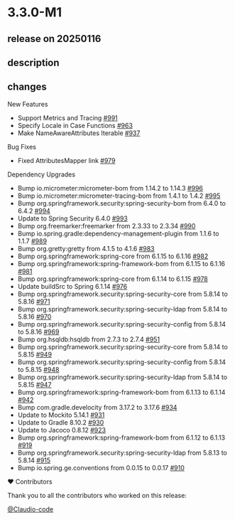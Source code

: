 # 3.3.0-M1

## release on 20250116

## description

## changes

New Features

* Support Metrics and Tracing <a href="https://github.com/spring-projects/spring-ldap/issues/991" data-hovercard-type="issue" data-hovercard-url="/spring-projects/spring-ldap/issues/991/hovercard">#991</a>
* Specify Locale in Case Functions <a href="https://github.com/spring-projects/spring-ldap/issues/963" data-hovercard-type="issue" data-hovercard-url="/spring-projects/spring-ldap/issues/963/hovercard">#963</a>
* Make NameAwareAttributes Iterable <a href="https://github.com/spring-projects/spring-ldap/issues/937" data-hovercard-type="issue" data-hovercard-url="/spring-projects/spring-ldap/issues/937/hovercard">#937</a>

Bug Fixes

* Fixed AttributesMapper link <a href="https://github.com/spring-projects/spring-ldap/pull/979" data-hovercard-type="pull_request" data-hovercard-url="/spring-projects/spring-ldap/pull/979/hovercard">#979</a>

Dependency Upgrades

* Bump io.micrometer:micrometer-bom from 1.14.2 to 1.14.3 <a href="https://github.com/spring-projects/spring-ldap/pull/996" data-hovercard-type="pull_request" data-hovercard-url="/spring-projects/spring-ldap/pull/996/hovercard">#996</a>
* Bump io.micrometer:micrometer-tracing-bom from 1.4.1 to 1.4.2 <a href="https://github.com/spring-projects/spring-ldap/pull/995" data-hovercard-type="pull_request" data-hovercard-url="/spring-projects/spring-ldap/pull/995/hovercard">#995</a>
* Bump org.springframework.security:spring-security-bom from 6.4.0 to 6.4.2 <a href="https://github.com/spring-projects/spring-ldap/pull/994" data-hovercard-type="pull_request" data-hovercard-url="/spring-projects/spring-ldap/pull/994/hovercard">#994</a>
* Update to Spring Security 6.4.0 <a href="https://github.com/spring-projects/spring-ldap/issues/993" data-hovercard-type="issue" data-hovercard-url="/spring-projects/spring-ldap/issues/993/hovercard">#993</a>
* Bump org.freemarker:freemarker from 2.3.33 to 2.3.34 <a href="https://github.com/spring-projects/spring-ldap/pull/990" data-hovercard-type="pull_request" data-hovercard-url="/spring-projects/spring-ldap/pull/990/hovercard">#990</a>
* Bump io.spring.gradle:dependency-management-plugin from 1.1.6 to 1.1.7 <a href="https://github.com/spring-projects/spring-ldap/pull/989" data-hovercard-type="pull_request" data-hovercard-url="/spring-projects/spring-ldap/pull/989/hovercard">#989</a>
* Bump org.gretty:gretty from 4.1.5 to 4.1.6 <a href="https://github.com/spring-projects/spring-ldap/pull/983" data-hovercard-type="pull_request" data-hovercard-url="/spring-projects/spring-ldap/pull/983/hovercard">#983</a>
* Bump org.springframework:spring-core from 6.1.15 to 6.1.16 <a href="https://github.com/spring-projects/spring-ldap/pull/982" data-hovercard-type="pull_request" data-hovercard-url="/spring-projects/spring-ldap/pull/982/hovercard">#982</a>
* Bump org.springframework:spring-framework-bom from 6.1.15 to 6.1.16 <a href="https://github.com/spring-projects/spring-ldap/pull/981" data-hovercard-type="pull_request" data-hovercard-url="/spring-projects/spring-ldap/pull/981/hovercard">#981</a>
* Bump org.springframework:spring-core from 6.1.14 to 6.1.15 <a href="https://github.com/spring-projects/spring-ldap/pull/978" data-hovercard-type="pull_request" data-hovercard-url="/spring-projects/spring-ldap/pull/978/hovercard">#978</a>
* Update buildSrc to Spring 6.1.14 <a href="https://github.com/spring-projects/spring-ldap/issues/976" data-hovercard-type="issue" data-hovercard-url="/spring-projects/spring-ldap/issues/976/hovercard">#976</a>
* Bump org.springframework.security:spring-security-core from 5.8.14 to 5.8.16 <a href="https://github.com/spring-projects/spring-ldap/pull/971" data-hovercard-type="pull_request" data-hovercard-url="/spring-projects/spring-ldap/pull/971/hovercard">#971</a>
* Bump org.springframework.security:spring-security-ldap from 5.8.14 to 5.8.16 <a href="https://github.com/spring-projects/spring-ldap/pull/970" data-hovercard-type="pull_request" data-hovercard-url="/spring-projects/spring-ldap/pull/970/hovercard">#970</a>
* Bump org.springframework.security:spring-security-config from 5.8.14 to 5.8.16 <a href="https://github.com/spring-projects/spring-ldap/pull/969" data-hovercard-type="pull_request" data-hovercard-url="/spring-projects/spring-ldap/pull/969/hovercard">#969</a>
* Bump org.hsqldb:hsqldb from 2.7.3 to 2.7.4 <a href="https://github.com/spring-projects/spring-ldap/pull/951" data-hovercard-type="pull_request" data-hovercard-url="/spring-projects/spring-ldap/pull/951/hovercard">#951</a>
* Bump org.springframework.security:spring-security-core from 5.8.14 to 5.8.15 <a href="https://github.com/spring-projects/spring-ldap/pull/949" data-hovercard-type="pull_request" data-hovercard-url="/spring-projects/spring-ldap/pull/949/hovercard">#949</a>
* Bump org.springframework.security:spring-security-config from 5.8.14 to 5.8.15 <a href="https://github.com/spring-projects/spring-ldap/pull/948" data-hovercard-type="pull_request" data-hovercard-url="/spring-projects/spring-ldap/pull/948/hovercard">#948</a>
* Bump org.springframework.security:spring-security-ldap from 5.8.14 to 5.8.15 <a href="https://github.com/spring-projects/spring-ldap/pull/947" data-hovercard-type="pull_request" data-hovercard-url="/spring-projects/spring-ldap/pull/947/hovercard">#947</a>
* Bump org.springframework:spring-framework-bom from 6.1.13 to 6.1.14 <a href="https://github.com/spring-projects/spring-ldap/pull/942" data-hovercard-type="pull_request" data-hovercard-url="/spring-projects/spring-ldap/pull/942/hovercard">#942</a>
* Bump com.gradle.develocity from 3.17.2 to 3.17.6 <a href="https://github.com/spring-projects/spring-ldap/pull/934" data-hovercard-type="pull_request" data-hovercard-url="/spring-projects/spring-ldap/pull/934/hovercard">#934</a>
* Update to Mockito 5.14.1 <a href="https://github.com/spring-projects/spring-ldap/issues/931" data-hovercard-type="issue" data-hovercard-url="/spring-projects/spring-ldap/issues/931/hovercard">#931</a>
* Update to Gradle 8.10.2 <a href="https://github.com/spring-projects/spring-ldap/issues/930" data-hovercard-type="issue" data-hovercard-url="/spring-projects/spring-ldap/issues/930/hovercard">#930</a>
* Update to Jacoco 0.8.12 <a href="https://github.com/spring-projects/spring-ldap/issues/923" data-hovercard-type="issue" data-hovercard-url="/spring-projects/spring-ldap/issues/923/hovercard">#923</a>
* Bump org.springframework:spring-framework-bom from 6.1.12 to 6.1.13 <a href="https://github.com/spring-projects/spring-ldap/pull/919" data-hovercard-type="pull_request" data-hovercard-url="/spring-projects/spring-ldap/pull/919/hovercard">#919</a>
* Bump org.springframework.security:spring-security-ldap from 5.8.13 to 5.8.14 <a href="https://github.com/spring-projects/spring-ldap/pull/915" data-hovercard-type="pull_request" data-hovercard-url="/spring-projects/spring-ldap/pull/915/hovercard">#915</a>
* Bump io.spring.ge.conventions from 0.0.15 to 0.0.17 <a href="https://github.com/spring-projects/spring-ldap/pull/910" data-hovercard-type="pull_request" data-hovercard-url="/spring-projects/spring-ldap/pull/910/hovercard">#910</a>

❤️ Contributors

Thank you to all the contributors who worked on this release:

<a class="user-mention notranslate" data-hovercard-type="user" data-hovercard-url="/users/Claudio-code/hovercard" data-octo-click="hovercard-link-click" data-octo-dimensions="link_type:self" href="https://github.com/Claudio-code">@Claudio-code</a>

